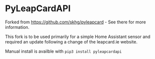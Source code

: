 # PyLeapCardAPI

Forked from https://github.com/skhg/pyleapcard - See there for more information.

This fork is to be used primarily for a simple Home Assistant sensor and required an update following a change of the leapcard.ie website.

Manual install is availble with `pip3 install pyleapcardapi`

